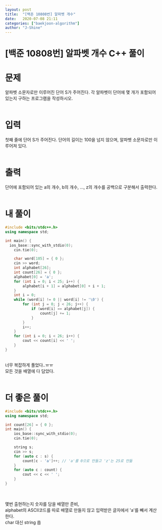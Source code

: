 ```yaml
---
layout: post
title:  "[백준 10808번] 알파벳 개수"
date:   2020-07-08 21:11
categories: ["baekjoon-algorithm"]
author: "J-Shine"
---
```

# \[백준 10808번] 알파벳 개수 C++ 풀이
# 문제  

알파벳 소문자로만 이루어진 단어 S가 주어진다. 각 알파벳이 단어에 몇 개가 포함되어 있는지 구하는 프로그램을 작성하시오.<br><br>

# 입력  

첫째 줄에 단어 S가 주어진다. 단어의 길이는 100을 넘지 않으며, 알파벳 소문자로만 이루어져 있다.<br><br>

# 출력  

단어에 포함되어 있는 a의 개수, b의 개수, …, z의 개수를 공백으로 구분해서 출력한다.<br><br>

# 내 풀이

```c++
#include <bits/stdc++.h>
using namespace std;

int main() {
  ios_base::sync_with_stdio(0);
	cin.tie(0);

	char word[105] = { 0 };
	cin >> word;
	int alphabet[26];
	int count[26] = { 0 };
	alphabet[0] = 'a';
	for (int i = 0; i < 25; i++) {
		alphabet[i + 1] = alphabet[0] + i + 1;
	}
	int i = 0;
	while (word[i] != 0 || word[i] != '\0') {
		for (int j = 0; j < 26; j++) {
			if (word[i] == alphabet[j]) {
				count[j] += 1;
			}
		}
		i++;
	}
	for (int i = 0; i < 26; i++) {
		cout << count[i] << ' ';
	}
}

```
<br>
너무 복잡하게 풀었다..ㅠㅠ<br>
모든 것을 배열에 다 담았다.<br><br>

# 더 좋은 풀이

```c++
#include <bits/stdc++.h>
using namespace std;

int count[26] = { 0 };
int main() {
	ios_base::sync_with_stdio(0);
	cin.tie(0);

	string s;
	cin >> s;
	for (auto c : s) {
		count[c - 'a']++; // 'a'를 0으로 만들고 'z'는 25로 만듦
	}
	for (auto c : count) {
		cout << c << ' ';
	}
}
```
<br><br>
몇번 출현하는지 숫자를 담을 배열만 준비, <br>
alphabet의 ASCII코드를 따로 배열로 만들지 않고 입력받은 글자에서 'a'를 빼서 계산한다.<br>
char 대신 string 씀<br><br>
